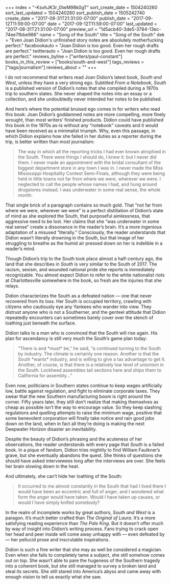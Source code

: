+++
index = "-KsvhJK3r_0IwM98k0gT"
sort_create_date = 1504240260
sort_last_updated = 1504240260
sort_publish_date = 1505242740
create_date = "2017-08-31T21:31:00-07:00"
publish_date = "2017-09-12T11:59:00-07:00"
date = "2017-09-12T11:59:00-07:00"
last_updated = "2017-08-31T21:31:00-07:00"
preview_url = "1d5acb40-3de5-3784-13ec-74ee7fbbe986"
name = "Song of the South"
title = "Song of the South"
dek = "Even Joan Didion's unfinished story notes are absolutely motherfucking perfect."
facebookauto = "Joan Didion is too good. Even her rough drafts are perfect."
twitterauto = "Joan Didion is too good. Even her rough drafts are perfect."
reviews_byline = ["writers/paul-constant"]
books_in_this_review = ["books/south-and-west"]
tags_reviews = ["tags/journalism"]
reviews_about = ""
+++

I do not recommend that writers read Joan Didion’s latest book, *South and West*, unless they have a very strong ego. Subtitled *From a Notebook*, *South* is a published version of Didion’s notes that she compiled during a 1970s trip to southern states. She never shaped the notes into an essay or a collection, and she undoubtedly never intended her notes to be published.

And here’s where the potential bruised ego comes in for writers who read this book: Joan Didion’s goddamned notes are more compelling, more finely wrought, than most writers’ finished products. Didion could have published this book in the 1970s as-is without any “notebook” caveats and it would have been received as a minimalist triumph. Why, even this passage, in which Didion explains how she failed in her duties as a reporter during the trip, is better written than most journalism:

<blockquote> The way in which all the reporting tricks I had ever known atrophied in the South. There were things I should do, I knew it: but I never did them. I never made an appointment with the bridal consultant of the biggest department store in any town I was in. I never made the Miss Mississippi Hospitality Contest Semi-Finals, although they were being held in little towns not far from where we were, wherever we were. I neglected to call the people whose names I had, and hung around drugstores instead. I was underwater in some real sense, the whole month.</blockquote>

That single brick of a paragraph contains so much gold. That “not far from where we were, wherever we were” is a perfect distillation of Didion’s state of mind as she explored the South, that purposeful aimlessness, that aggressive need to be lost. Her claims that she “was underwater in some real sense” create a dissonance in the reader’s brain. It’s a more ingenious adaptation of a misused “literally.” Consciously, the reader understands that Didion wasn’t literally drowning in the South, but that image of her struggling to breathe as the humid air pressed down on her is indelible in a reader’s mind.

Though Didion’s trip to the South took place almost a half-century ago, the land that she describes in *South* is very similar to the South of 2017. The racism, sexism, and wounded national pride she reports is immediately recognizable. You almost expect Didion to refer to the white nationalist riots at Charlottesville somewhere in the book, so fresh are the injuries that she relays.

Didion characterizes the South as a defeated nation — one that never recovered from its loss. Her South is occupied territory, crawling with citizens who cautiously eye any Yankees who wander into view. They distrust anyone who is not a Southerner, and the genteel attitude that Didion repeatedly encounters can sometimes barely cover over the stench of loathing just beneath the surface.

Didion talks to a man who is convinced that the South will rise again. His plan for ascendancy is still very much the South’s game plan today:

<blockquote>”There is and *must* be,” he said, “a continued turning to the South by industry. The climate is certainly one reason. Another is that the South *wants* industry, and is willing to give a tax advantage to get it. Another, of course, is that there is a relatively low level of unionism in the South. Lockheed assembles tail sections here and ships them to California for assembly…”</blockquote>

Even now, politicians in Southern states continue to keep wages artificially low, battle against regulation, and fight to eliminate corporate taxes. They swear that the new Southern manufacturing boom is right around the corner. Fifty years later, they still don’t realize that making themselves as cheap as possible isn’t the way to encourage value. So they keep slashing regulations and quelling attempts to raise the minimum wage, positive that some benevolent corporation will finally take notice and rain good jobs down on the land, when in fact all they’re doing is making the next Deepwater Horizon disaster an inevitability.

Despite the beauty of Didion’s phrasing and the acuteness of her observations, the reader understands with every page that *South* is a failed book. In a pique of fandom, Didion tries mightily to find William Faulkner’s grave, but she eventually abandons the quest. She thinks of questions she should have asked interviewees long after the interviews are over. She feels her brain slowing down in the heat.

And ultimately, she can’t hide her loathing of the South:

<blockquote>It occurred to me almost constantly in the South that had I lived there I would have been an eccentric and full of anger, and I wondered what form the anger would have taken. Would I have taken up causes, or would I have simply knifed somebody?</blockquote>

In the realm of incomplete works by great authors, *South and West* is a paragon. It’s much better crafted than *The Original of Laura*. It’s a more satisfying reading experience than *The Pale King*. But it doesn’t offer much by way of insight into Didion’s writing process. Fans trying to crack open her head and peer inside will come away unhappy with — even defeated by — her pellucid prose and inscrutable inspirations. 

Didion is such a fine writer that she may as well be considered a magician. Even when she fails to completely tame a subject, she still somehow comes out on top. She wasn’t able to pare the hugeness of the Southern tragedy into a coherent book, but she still managed to survey a broken land and steal its secrets. She still stared into America’s abyss and came away with enough vision to tell us exactly what she saw.